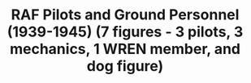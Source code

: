 ---
layout: product
title: "RAF Pilots and Ground Personnel (1939-1945)  (7 figures - 3 pilots, 3 mechanics, 1 WREN member, and dog figure)"
price: "1300" 
desc: "N/A"
img_path: "/assets/img/ICM 48081.webp"
brand: "N/A"
available: true
special_offer: false
new: false
soon: false
cat: "010000"
subcat: "013600"
subsubcat: "0N/A"
sifra: "ICM 48081"
popular: false
---